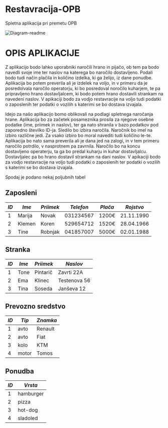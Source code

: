 # Restavracija-OPB
Spletna aplikacija pri premetu OPB

![Diagram-readme](https://user-images.githubusercontent.com/39483369/113877531-14e18500-97b9-11eb-90ed-e28d845aeb94.png)


# OPIS APLIKACIJE
Z aplikacijo bodo lahko uporabniki naročili hrano in pijačo, ob tem pa bodo navedli svoje ime ter naslov na katerega bo naročilo dostavljeno. Podali bodo tudi način plačila in količino izdelka, ki ga želijo, iz dane ponudbe. Aplikacija bo potem preverila ali je izdelek na voljo, in v primeru da je posredolvala naročilo operatorju, ki bo posredoval noročilo kuharjem, te pa pripravljeno hrano dostavljalcem, ki bodo potem hrano dostavili strankam na navedeni naslov. V apikaciji bodo za vodjo restavracije na voljo tudi podatki o zaposlenih ter podatki o vozilih s katerimi se bo dostava izvajala. 

Idejo za našo aplikacijo bomo oblikovali na podlagi spletnega naročanja hrane. Aplikacija bo za začetek posameznika prosila za njegove osebne podatke (ime, priimek in naslov), ter ga nato shranila v bazo podatkov pod zaporedno številko ID-ja. Sledilo bo izbira naročila. Naročnik bo imel na izbiro različne jedi. Za vsako izbiro bo moral navediti tudi količino le-te. Aplikacija bo nato sama preverila ali je dana jed na zalogi, in v tem primeru naročilo potrdilo, v nasprotnem pa zavrnila. Naročilo bo na koncu dostavljeno operaterju, ta ga bo predal kuharju in kuhar dostavljalcu. Dostavljalec pa bo hrano dostavil strankam na dani naslov. V apikaciji bodo za vodjo restavracije na voljo tudi podatki o zaposlenih ter podatki o vozilih s katerimi se bo dostava izvajala. 

Spodaj je podano nekaj poljubnih tabel

## Zaposleni
|*ID*|*Ime*|*Priimek*|*Telefon*|*Plača*|*Rojstvo*|
|----|-----|---------|---------|--------|--------|
|1|Marija|Novak|031234567|1200€|21.11.1990|
|2|Klemen|Koren|529654712|1520€|28.04.1966|
|3|Tine|Robnjak|041857007|5000€|02.01.1988|

## Stranka
|*ID*|*Ime*|*Priimek*|*Naslov*|
|----|-----|---------|---------|
|1|Tone|Pintarič|Zavrti 22A|
|2|Ema|Klinec|Testenova 56|
|3|Tina|Soseda|Janševa 12|

## Prevozno sredstvo
|*ID*|*Tip*|*Znamka*|
|----|-----|---------|
|1|avto|Renault|
|2|avto|Fiat|
|3|kolo|KTM|
|4|motor|Tomos|

## Ponudba
|*ID*|*Vrsta*|
|----|-----|
|1|hamburger|
|2|pizza|
|3|hot-dog|
|4|sladoled|
